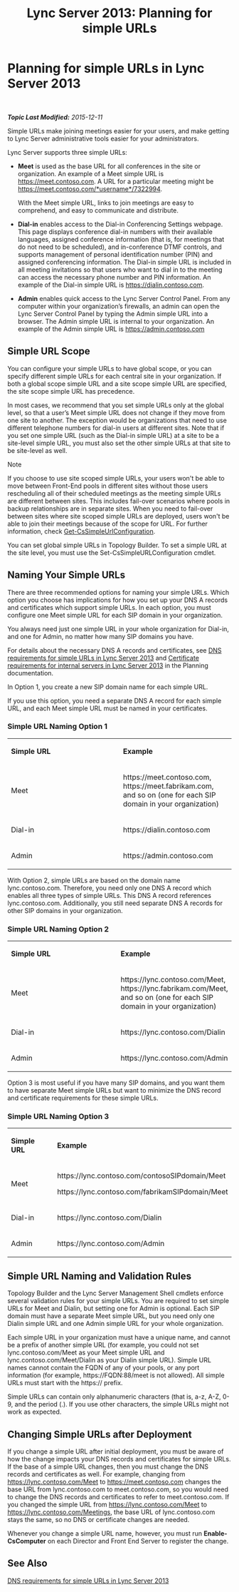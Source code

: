 ﻿---
title: 'Lync Server 2013: Planning for simple URLs'
TOCTitle: Planning for simple URLs
ms:assetid: 20e4f4b6-b7ff-4297-b00d-d1211ee800ac
ms:mtpsurl: https://technet.microsoft.com/en-us/library/Gg398287(v=OCS.15)
ms:contentKeyID: 48183610
ms.date: 12/12/2015
mtps_version: v=OCS.15
---

<div data-xmlns="http://www.w3.org/1999/xhtml">

<div class="topic" data-xmlns="http://www.w3.org/1999/xhtml" data-msxsl="urn:schemas-microsoft-com:xslt" data-cs="http://msdn.microsoft.com/en-us/">

<div data-asp="http://msdn2.microsoft.com/asp">

# Planning for simple URLs in Lync Server 2013

</div>

<div id="mainSection">

<div id="mainBody">

<span> </span>

_**Topic Last Modified:** 2015-12-11_

Simple URLs make joining meetings easier for your users, and make getting to Lync Server administrative tools easier for your administrators.

Lync Server supports three simple URLs:

  - **Meet** is used as the base URL for all conferences in the site or organization. An example of a Meet simple URL is https://meet.contoso.com. A URL for a particular meeting might be https://meet.contoso.com/*username*/7322994.
    
    With the Meet simple URL, links to join meetings are easy to comprehend, and easy to communicate and distribute.

  - **Dial-in** enables access to the Dial-in Conferencing Settings webpage. This page displays conference dial-in numbers with their available languages, assigned conference information (that is, for meetings that do not need to be scheduled), and in-conference DTMF controls, and supports management of personal identification number (PIN) and assigned conferencing information. The Dial-in simple URL is included in all meeting invitations so that users who want to dial in to the meeting can access the necessary phone number and PIN information. An example of the Dial-in simple URL is https://dialin.contoso.com.

  - **Admin** enables quick access to the Lync Server Control Panel. From any computer within your organization’s firewalls, an admin can open the Lync Server Control Panel by typing the Admin simple URL into a browser. The Admin simple URL is internal to your organization. An example of the Admin simple URL is https://admin.contoso.com

<div>

## Simple URL Scope

You can configure your simple URLs to have global scope, or you can specify different simple URLs for each central site in your organization. If both a global scope simple URL and a site scope simple URL are specified, the site scope simple URL has precedence.

In most cases, we recommend that you set simple URLs only at the global level, so that a user’s Meet simple URL does not change if they move from one site to another. The exception would be organizations that need to use different telephone numbers for dial-in users at different sites. Note that if you set one simple URL (such as the Dial-in simple URL) at a site to be a site-level simple URL, you must also set the other simple URLs at that site to be site-level as well.

<div>


> [!NOTE]
> If you choose to use site scoped simple URLs, your users won't be able to move between Front-End pools in different sites without those users rescheduling all of their scheduled meetings as the meeting simple URLs are different between sites. This includes fail-over scenarios where pools in backup relationships are in separate sites. When you need to fail-over between sites where site scoped simple URLs are deployed, users won't be able to join their meetings because of the scope for URL. For further information, check <A href="https://docs.microsoft.com/en-us/powershell/module/skype/Get-CsSimpleUrlConfiguration">Get-CsSimpleUrlConfiguration</A>.



</div>

You can set global simple URLs in Topology Builder. To set a simple URL at the site level, you must use the Set-CsSimpleURLConfiguration cmdlet.

</div>

<div>

## Naming Your Simple URLs

There are three recommended options for naming your simple URLs. Which option you choose has implications for how you set up your DNS A records and certificates which support simple URLs. In each option, you must configure one Meet simple URL for each SIP domain in your organization.

You always need just one simple URL in your whole organization for Dial-in, and one for Admin, no matter how many SIP domains you have.

For details about the necessary DNS A records and certificates, see [DNS requirements for simple URLs in Lync Server 2013](lync-server-2013-dns-requirements-for-simple-urls.md) and [Certificate requirements for internal servers in Lync Server 2013](lync-server-2013-certificate-requirements-for-internal-servers.md) in the Planning documentation.

In Option 1, you create a new SIP domain name for each simple URL.

If you use this option, you need a separate DNS A record for each simple URL, and each Meet simple URL must be named in your certificates.

### Simple URL Naming Option 1

<table>
<colgroup>
<col style="width: 50%" />
<col style="width: 50%" />
</colgroup>
<tbody>
<tr class="odd">
<td><p><strong>Simple URL</strong></p></td>
<td><p><strong>Example</strong></p></td>
</tr>
<tr class="even">
<td><p>Meet</p></td>
<td><p>https://meet.contoso.com, https://meet.fabrikam.com, and so on (one for each SIP domain in your organization)</p></td>
</tr>
<tr class="odd">
<td><p>Dial-in</p></td>
<td><p>https://dialin.contoso.com</p></td>
</tr>
<tr class="even">
<td><p>Admin</p></td>
<td><p>https://admin.contoso.com</p></td>
</tr>
</tbody>
</table>


With Option 2, simple URLs are based on the domain name lync.contoso.com. Therefore, you need only one DNS A record which enables all three types of simple URLs. This DNS A record references lync.contoso.com. Additionally, you still need separate DNS A records for other SIP domains in your organization.

### Simple URL Naming Option 2

<table>
<colgroup>
<col style="width: 50%" />
<col style="width: 50%" />
</colgroup>
<tbody>
<tr class="odd">
<td><p><strong>Simple URL</strong></p></td>
<td><p><strong>Example</strong></p></td>
</tr>
<tr class="even">
<td><p>Meet</p></td>
<td><p>https://lync.contoso.com/Meet, https://lync.fabrikam.com/Meet, and so on (one for each SIP domain in your organization)</p></td>
</tr>
<tr class="odd">
<td><p>Dial-in</p></td>
<td><p>https://lync.contoso.com/Dialin</p></td>
</tr>
<tr class="even">
<td><p>Admin</p></td>
<td><p>https://lync.contoso.com/Admin</p></td>
</tr>
</tbody>
</table>


Option 3 is most useful if you have many SIP domains, and you want them to have separate Meet simple URLs but want to minimize the DNS record and certificate requirements for these simple URLs.

### Simple URL Naming Option 3

<table>
<colgroup>
<col style="width: 50%" />
<col style="width: 50%" />
</colgroup>
<tbody>
<tr class="odd">
<td><p><strong>Simple URL</strong></p></td>
<td><p><strong>Example</strong></p></td>
</tr>
<tr class="even">
<td><p>Meet</p></td>
<td><p>https://lync.contoso.com/contosoSIPdomain/Meet</p>
<p>https://lync.contoso.com/fabrikamSIPdomain/Meet</p></td>
</tr>
<tr class="odd">
<td><p>Dial-in</p></td>
<td><p>https://lync.contoso.com/Dialin</p></td>
</tr>
<tr class="even">
<td><p>Admin</p></td>
<td><p>https://lync.contoso.com/Admin</p></td>
</tr>
</tbody>
</table>


<div>

## Simple URL Naming and Validation Rules

Topology Builder and the Lync Server Management Shell cmdlets enforce several validation rules for your simple URLs. You are required to set simple URLs for Meet and Dialin, but setting one for Admin is optional. Each SIP domain must have a separate Meet simple URL, but you need only one Dialin simple URL and one Admin simple URL for your whole organization.

Each simple URL in your organization must have a unique name, and cannot be a prefix of another simple URL (for example, you could not set lync.contoso.com/Meet as your Meet simple URL and lync.contoso.com/Meet/Dialin as your Dialin simple URL). Simple URL names cannot contain the FQDN of any of your pools, or any port information (for example, https://FQDN:88/meet is not allowed). All simple URLs must start with the https:// prefix.

Simple URLs can contain only alphanumeric characters (that is, a-z, A-Z, 0-9, and the period (.). If you use other characters, the simple URLs might not work as expected.

</div>

<div>

## Changing Simple URLs after Deployment

If you change a simple URL after initial deployment, you must be aware of how the change impacts your DNS records and certificates for simple URLs. If the base of a simple URL changes, then you must change the DNS records and certificates as well. For example, changing from https://lync.contoso.com/Meet to https://meet.contoso.com changes the base URL from lync.contoso.com to meet.contoso.com, so you would need to change the DNS records and certificates to refer to meet.contoso.com. If you changed the simple URL from https://lync.contoso.com/Meet to https://lync.contoso.com/Meetings, the base URL of lync.contoso.com stays the same, so no DNS or certificate changes are needed.

Whenever you change a simple URL name, however, you must run **Enable-CsComputer** on each Director and Front End Server to register the change.

</div>

</div>

<div>

## See Also


[DNS requirements for simple URLs in Lync Server 2013](lync-server-2013-dns-requirements-for-simple-urls.md)  
  

</div>

</div>

<span> </span>

</div>

</div>

</div>


